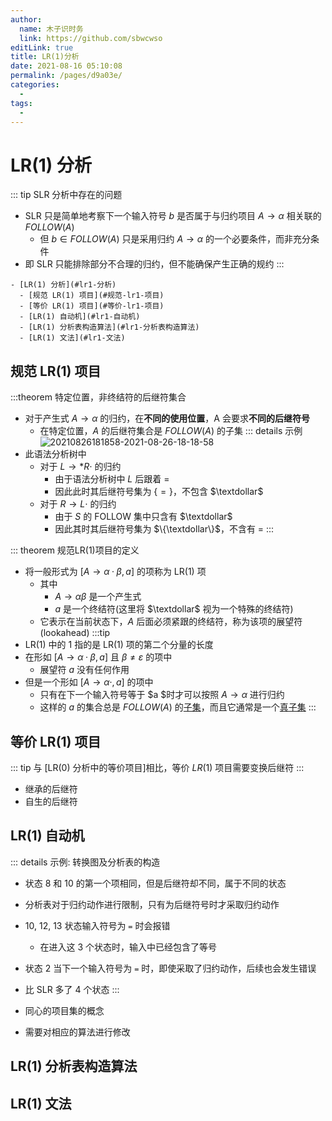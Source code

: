 ```yaml
---
author: 
  name: 木子识时务
  link: https://github.com/sbwcwso
editLink: true
title: LR(1)分析
date: 2021-08-16 05:10:08
permalink: /pages/d9a03e/
categories: 
  - 
tags: 
  - 
---
```


# LR(1) 分析

::: tip SLR 分析中存在的问题
* SLR 只是简单地考察下一个输入符号 $b$ 是否属于与归约项目 $A→α$ 相关联的 $FOLLOW(A)$
  * 但 $b∈FOLLOW(A)$ 只是采用归约 $A \rightarrow α$ 的一个必要条件，而非充分条件
* 即 SLR 只能排除部分不合理的归约，但不能确保产生正确的规约
:::

<!-- more -->

```markmap
- [LR(1) 分析](#lr1-分析)
  - [规范 LR(1) 项目](#规范-lr1-项目)
  - [等价 LR(1) 项目](#等价-lr1-项目)
  - [LR(1) 自动机](#lr1-自动机)
  - [LR(1) 分析表构造算法](#lr1-分析表构造算法)
  - [LR(1) 文法](#lr1-文法)
```


## 规范 LR(1) 项目

:::theorem 特定位置，非终结符的后继符集合
* 对于产生式 $A \rightarrow \alpha$ 的归约，在**不同的使用位置**，A 会要求**不同的后继符号**
  * 在特定位置，$A$ 的后继符集合是 $FOLLOW(A)$ 的子集
::: details 示例
![20210826181858-2021-08-26-18-18-58](https://cdn.jsdelivr.net/gh/sbwcwso/PicBed@master/20210826181858-2021-08-26-18-18-58.png)
* 此语法分析树中
  * 对于 $L \rightarrow *R\cdot$ 的归约
    * 由于语法分析树中 $L$ 后跟着 $=$
    * 因此此时其后继符号集为 $\{=\}$，不包含 $\textdollar$
  * 对于 $R \rightarrow L\cdot$ 的归约
    * 由于 $S$ 的 FOLLOW 集中只含有 $\textdollar$
    * 因此其时其后继符号集为 $\{\textdollar\}$，不含有 $=$
:::

::: theorem 规范LR(1)项目的定义
* 将一般形式为 $[A→α · β, a]$ 的项称为 LR(1) 项
  * 其中
    * $A→αβ$ 是一个产生式
    * $a$ 是一个终结符(这里将 $\textdollar$ 视为一个特殊的终结符)
  * 它表示在当前状态下，$A$ 后面必须紧跟的终结符，称为该项的展望符 (lookahead)
:::tip
* LR(1) 中的 1 指的是 LR(1) 项的第二个分量的长度
* 在形如 $[A→α · β, a]$ 且 $β ≠ ε$ 的项中
  * 展望符 $a$ 没有任何作用
* 但是一个形如 $[A→α · , a]$ 的项中
  * 只有在下一个输入符号等于 $a $时才可以按照 $A→α$ 进行归约
  * 这样的 $a$ 的集合总是 $FOLLOW(A)$ 的[子集](/pages/7968e2/#子集和真子集)，而且它通常是一个[真子集](/pages/7968e2/#子集和真子集)
:::

## 等价 LR(1) 项目

::: tip
与 [LR(0) 分析中的等价项目]相比，等价 $LR(1)$ 项目需要变换后继符
:::


* 继承的后继符
* 自生的后继符

## LR(1) 自动机

::: details 示例: 转换图及分析表的构造

* 状态 8 和 10 的第一个项相同，但是后继符却不同，属于不同的状态

* 分析表对于归约动作进行限制，只有为后继符号时才采取归约动作

* 10, 12, 13 状态输入符号为 `=` 时会报错
  * 在进入这 3 个状态时，输入中已经包含了等号
* 状态 2 当下一个输入符号为 `=` 时，即使采取了归约动作，后续也会发生错误
* 比 SLR 多了 4 个状态
:::

* 同心的项目集的概念

* 需要对相应的算法进行修改

## LR(1) 分析表构造算法

## LR(1) 文法
